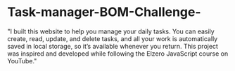 # Task-manager-BOM-Challenge-
"I built this website to help you manage your daily tasks. You can easily create, read, update, and delete tasks, and all your work is automatically saved in local storage, so it’s available whenever you return.  This project was inspired and developed while following the Elzero JavaScript course on YouTube."

